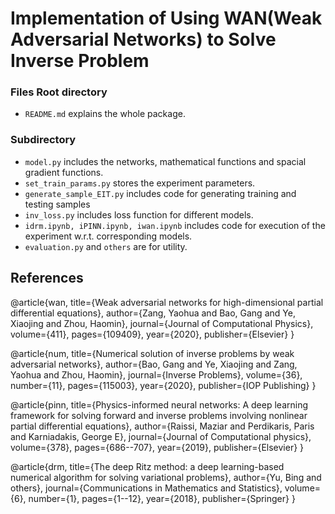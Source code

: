 # Implementation of Using WAN(Weak Adversarial Networks) to Solve Inverse Problem

### Files Root directory

* `README.md` explains the whole package.

### Subdirectory

* `model.py` includes the networks, mathematical functions and spacial gradient functions.
* `set_train_params.py` stores the experiment parameters.
* `generate_sample_EIT.py` includes code for generating training and testing samples
* `inv_loss.py` includes loss function for different models.
* `idrm.ipynb, iPINN.ipynb, iwan.ipynb` includes code for execution of the experiment w.r.t. corresponding models.
* `evaluation.py` and `others` are for utility.


## References
@article{wan,
  title={Weak adversarial networks for high-dimensional partial differential equations},
  author={Zang, Yaohua and Bao, Gang and Ye, Xiaojing and Zhou, Haomin},
  journal={Journal of Computational Physics},
  volume={411},
  pages={109409},
  year={2020},
  publisher={Elsevier}
}

@article{num,
  title={Numerical solution of inverse problems by weak adversarial networks},
  author={Bao, Gang and Ye, Xiaojing and Zang, Yaohua and Zhou, Haomin},
  journal={Inverse Problems},
  volume={36},
  number={11},
  pages={115003},
  year={2020},
  publisher={IOP Publishing}
}

@article{pinn,
  title={Physics-informed neural networks: A deep learning framework for solving forward and inverse problems involving nonlinear partial differential equations},
  author={Raissi, Maziar and Perdikaris, Paris and Karniadakis, George E},
  journal={Journal of Computational physics},
  volume={378},
  pages={686--707},
  year={2019},
  publisher={Elsevier}
}

@article{drm,
  title={The deep Ritz method: a deep learning-based numerical algorithm for solving variational problems},
  author={Yu, Bing and others},
  journal={Communications in Mathematics and Statistics},
  volume={6},
  number={1},
  pages={1--12},
  year={2018},
  publisher={Springer}
}
